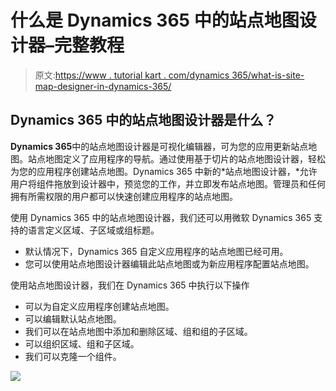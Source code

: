 # 什么是 Dynamics 365 中的站点地图设计器–完整教程

> 原文:[https://www . tutorial kart . com/dynamics 365/what-is-site-map-designer-in-dynamics-365/](https://www.tutorialkart.com/dynamics365/what-is-site-map-designer-in-dynamics-365/)

## Dynamics 365 中的站点地图设计器是什么？

**Dynamics 365**中的站点地图设计器是可视化编辑器，可为您的应用更新站点地图。站点地图定义了应用程序的导航。通过使用基于切片的站点地图设计器，轻松为您的应用程序创建站点地图。Dynamics 365 中新的*站点地图设计器，*允许用户将组件拖放到设计器中，预览您的工作，并立即发布站点地图。管理员和任何拥有所需权限的用户都可以快速创建应用程序的站点地图。

使用 Dynamics 365 中的站点地图设计器，我们还可以用微软 Dynamics 365 支持的语言定义区域、子区域或组标题。

*   默认情况下，Dynamics 365 自定义应用程序的站点地图已经可用。
*   您可以使用站点地图设计器编辑此站点地图或为新应用程序配置站点地图。

使用站点地图设计器，我们在 Dynamics 365 中执行以下操作

*   可以为自定义应用程序创建站点地图。
*   可以编辑默认站点地图。
*   我们可以在站点地图中添加和删除区域、组和组的子区域。
*   可以组织区域、组和子区域。
*   我们可以克隆一个组件。

[![](../Images/925da31b32d6bc3827932f6c8afb11bb.png)](https://www.tutorialkart.com/)